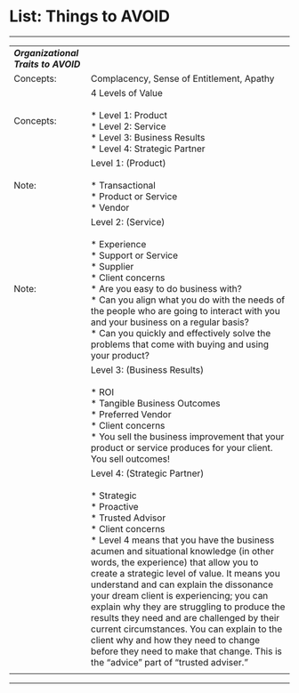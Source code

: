 # List: Things to AVOID

* * *

|     |     |
| --- | --- |
| **_Organizational Traits to AVOID_** |     |
| Concepts: | Complacency, Sense of Entitlement, Apathy |
| Concepts: | 4 Levels of Value<br><br>* Level 1: Product<br>* Level 2: Service<br>* Level 3: Business Results<br>* Level 4: Strategic Partner |
| Note: | Level 1: (Product)<br><br>* Transactional<br>* Product or Service<br>* Vendor |
| Note: | Level 2: (Service)<br><br>* Experience<br>* Support or Service<br>* Supplier<br>* Client concerns<br>	* Are you easy to do business with?<br>	* Can you align what you do with the needs of the people who are going to interact with you and your business on a regular basis?<br>	* Can you quickly and effectively solve the problems that come with buying and using your product? |
|     | Level 3: (Business Results)<br><br>* ROI<br>* Tangible Business Outcomes<br>* Preferred Vendor<br>* Client concerns<br>	* You sell the business improvement that your product or service produces for your client. You sell outcomes! |
|     | Level 4: (Strategic Partner)<br><br>* Strategic <br>* Proactive<br>* Trusted Advisor<br>* Client concerns<br>	* Level 4 means that you have the business acumen and situational knowledge (in other words, the experience) that allow you to create a strategic level of value. It means you understand and can explain the dissonance your dream client is experiencing; you can explain why they are struggling to produce the results they need and are challenged by their current circumstances. You can explain to the client why and how they need to change before they need to make that change. This is the “advice” part of “trusted adviser.” |
|     |     |

* * *
